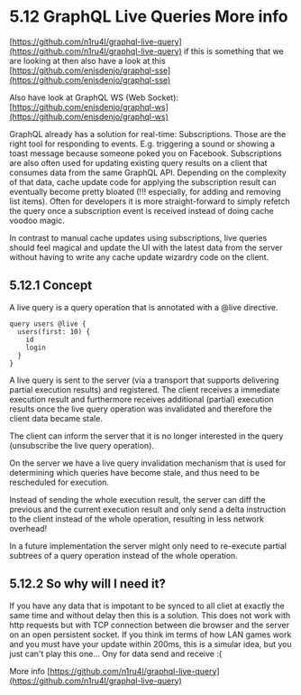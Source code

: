 # 5.12 GraphQL Live Queries More info 

[https://github.com/n1ru4l/graphql-live-query](https://github.com/n1ru4l/graphql-live-query) if this is something that we are looking at then also have a look at this [https://github.com/enisdenjo/graphql-sse](https://github.com/enisdenjo/graphql-sse)

Also have  look at GraphQL WS (Web Socket): [https://github.com/enisdenjo/graphql-ws](https://github.com/enisdenjo/graphql-ws)

GraphQL already has a solution for real-time: Subscriptions. Those are the right tool for responding to events. E.g. triggering a sound or showing a toast message because someone poked you on Facebook. Subscriptions are also often used for updating existing query results on a client that consumes data from the same GraphQL API. Depending on the complexity of that data, cache update code for applying the subscription result can eventually become pretty bloated (!!! especially, for adding and removing list items). Often for developers it is more straight-forward to simply refetch the query once a subscription event is received instead of doing cache voodoo magic.

In contrast to manual cache updates using subscriptions, live queries should feel magical and update the UI with the latest data from the server without having to write any cache update wizardry code on the client.

## 5.12.1 Concept

A live query is a query operation that is annotated with a @live directive.

```gql
query users @live {
  users(first: 10) {
    id
    login
  }
}
```

A live query is sent to the server (via a transport that supports delivering partial execution results) and registered. The client receives a immediate execution result and furthermore receives additional (partial) execution results once the live query operation was invalidated and therefore the client data became stale.

The client can inform the server that it is no longer interested in the query (unsubscribe the live query operation).

On the server we have a live query invalidation mechanism that is used for determining which queries have become stale, and thus need to be rescheduled for execution.

Instead of sending the whole execution result, the server can diff the previous and the current execution result and only send a delta instruction to the client instead of the whole operation, resulting in less network overhead!

In a future implementation the server might only need to re-execute partial subtrees of a query operation instead of the whole operation.

## 5.12.2 So why will I need it?

If you have any data that is impotant to be synced to all cliet at exactly the same time and without delay then this is a solution.
This does not work with http requests but with TCP connection between die browser and the server on an open persistent socket. If you think im terms of how LAN games work and you must have your update within 200ms, this is a simular idea, but you just can't play this one... Ony for data send and receive :( 

More info [https://github.com/n1ru4l/graphql-live-query](https://github.com/n1ru4l/graphql-live-query)
